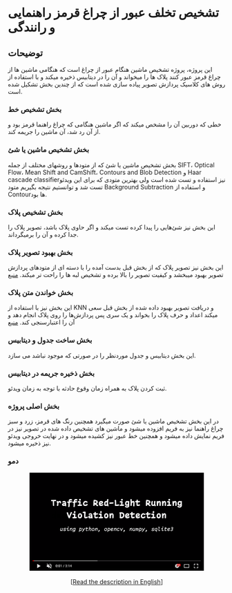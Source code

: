 # تشخیص تخلف عبور از چراغ قرمز راهنمایی و رانندگی

## توضیحات
این پروژه، پروژه تشخیص ماشین هنگام عبور از چراغ است که هنگامی ماشین ها از چراغ قرمز عبور کنند پلاک ها را میخواند و آن را در دیتابیس ذخیره میکند و با استفاده از روش های کلاسیک پردازش تصویر پیاده سازی شده است که از چندین بخش تشکیل شده است.

### بخش تشخیص خط
خطی که دوربین آن را مشخص میکند که اگر ماشین هنگامی که چراغ راهنما قرمز بود و از آن رد شد، آن ماشین را جریمه کند.

### بخش تشخیص ماشین یا شئ
بخش تشخیص ماشین یا شئ که از متودها و روشهای مختلف از جمله SIFT، Optical Flow، Mean Shift and CamShift، Contours and Blob Detection  و  Haar cascade classifierنیز استفاده و تست شده است ولی بهترین متودی که برای این ویدئو تست شد و توانستیم نتیجه بگیریم متود Background Subtraction و استفاده از Contourها بود.

### بخش تشخیص پلاک
این بخش نیز شئ‌هایی را پیدا کرده تست میکند و اگر حاوی پلاک باشد، تصویر پلاک را جدا کرده و آن را برمیگرداند.

### بخش بهبود تصویر پلاک
این بخش نیز تصویر پلاک که از بخش قبل بدست آمده را با دسته ای از متودهای پردازش تصویر بهبود میبخشد و کیفیت تصویر را بالا برده و تشخیص لبه ها را راحت تر میکند.
[منبع](https://github.com/ainyava/persian-license-plate-recognition)

### بخش خواندن متن پلاک
این بخش نیز با استفاده از KNN و دریافت تصویر بهبود داده شده از بخش قبل سعی میکند اعداد و حرف پلاک را بخواند و یک سری پس پردازش‌ها را روی پلاک انجام دهد و آن را اعتبارسنجی کند.
[منبع](https://github.com/ainyava/persian-license-plate-recognition)

### بخش ساخت جدول و دیتابیس
این بخش دیتابیس و جدول موردنظر را در صورتی که موجود نباشد می سازد.

### بخش ذخیره جریمه در دیتابیس
ثبت کردن پلاک به همراه زمان وقوع حادثه با توجه به زمان ویدئو.

### بخش اصلی پروژه
در این بخش تشخیص ماشین یا شئ صورت میگیرد همچنین رنگ های قرمز، زرد و سبز چراغ راهنما نیز به فریم افزوده میشود و ماشین های تشخیص داده شده در تصویر نیز در فریم نمایش داده میشود و همچنین خط عبور نیز کشیده میشود و در نهایت خروجی ویدئو نیز ذخیره میشود.

### دمو
<p align="center">
<a href="DIP_output_video.mp4"><img src="video_cover.png" width="80%"></a>
</p>

<p align="center">
[<a href="README.md">Read the description in English</a>]
</p>